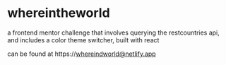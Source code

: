 # whereintheworld
a frontend mentor challenge that involves querying the restcountries api, and includes a color theme switcher, built with react

can be found at https://whereindworld@netlify.app
